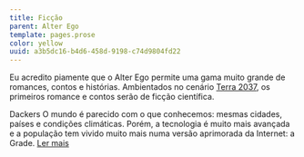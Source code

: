 ```yaml
---
title: Ficção
parent: Alter Ego
template: pages.prose
color: yellow
uuid: a3b5dc16-b4d6-458d-9198-c74d9804fd22
---
```


Eu acredito piamente que o Alter Ego permite uma gama muito grande de romances, contos e histórias. Ambientados no cenário <a href="/alter-ego/cenarios/terra-2037/">Terra 2037</a>, os primeiros romance e contos serão de ficção científica.

<div class="md:flex md:-mx-36">
    <div class="flex-1 pb-5 md:p-5">
        <span class="block font-medium text-gray-700">Dackers</span>
        <span class="inline-block mt-2 text-gray-400">O mundo é parecido com o que conhecemos: mesmas cidades, países e condições climáticas. Porém, a tecnologia é muito mais avançada e a população tem vivido muito mais numa versão aprimorada da Internet: a Grade.</span>
        <a class="block" href="/alter-ego/ficcao/dackers/">Ler mais</a>
    </div>
    <div class="flex-1 pb-5 md:p-5">
        <p>&nbsp;</p>
    </div>
</div>

